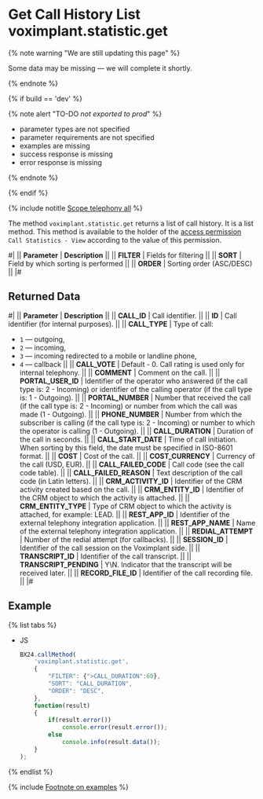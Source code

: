 # Get Call History List voximplant.statistic.get

{% note warning "We are still updating this page" %}

Some data may be missing — we will complete it shortly.

{% endnote %}

{% if build == 'dev' %}

{% note alert "TO-DO _not exported to prod_" %}

- parameter types are not specified
- parameter requirements are not specified
- examples are missing
- success response is missing
- error response is missing

{% endnote %}

{% endif %}

{% include notitle [Scope telephony all](./_includes/scope-telephony-all.md) %}

The method `voximplant.statistic.get` returns a list of call history. It is a list method. This method is available to the holder of the [access permission](https://helpdesk.bitrix24.com/open/18216960/) `Call Statistics - View` according to the value of this permission.

#|
|| **Parameter** | **Description** ||
|| **FILTER** | Fields for filtering ||
|| **SORT** | Field by which sorting is performed ||
|| **ORDER** | Sorting order (ASC/DESC) ||
|#

## Returned Data

#|
|| **Parameter** | **Description** ||
|| **CALL_ID** | Call identifier. ||
|| **ID** | Call identifier (for internal purposes). ||
|| **CALL_TYPE** | Type of call: 
- `1` — outgoing,
- `2` — incoming,
- `3` — incoming redirected to a mobile or landline phone,
- `4` — callback ||
|| **CALL_VOTE** | Default - 0. Call rating is used only for internal telephony. ||
|| **COMMENT** | Comment on the call. ||
|| **PORTAL_USER_ID** | Identifier of the operator who answered (if the call type is: 2 - Incoming) or identifier of the calling operator (if the call type is: 1 - Outgoing). ||
|| **PORTAL_NUMBER** | Number that received the call (if the call type is: 2 - Incoming) or number from which the call was made (1 - Outgoing). ||
|| **PHONE_NUMBER** | Number from which the subscriber is calling (if the call type is: 2 - Incoming) or number to which the operator is calling (1 - Outgoing). ||
|| **CALL_DURATION** | Duration of the call in seconds. ||
|| **CALL_START_DATE** | Time of call initiation. When sorting by this field, the date must be specified in ISO-8601 format. ||
|| **COST** | Cost of the call. ||
|| **COST_CURRENCY** | Currency of the call (USD, EUR). ||
|| **CALL_FAILED_CODE** | Call code (see the call code table). ||
|| **CALL_FAILED_REASON** | Text description of the call code (in Latin letters). ||
|| **CRM_ACTIVITY_ID** | Identifier of the CRM activity created based on the call. ||
|| **CRM_ENTITY_ID** | Identifier of the CRM object to which the activity is attached. ||
|| **CRM_ENTITY_TYPE** | Type of CRM object to which the activity is attached, for example: LEAD. ||
|| **REST_APP_ID** | Identifier of the external telephony integration application. ||
|| **REST_APP_NAME** | Name of the external telephony integration application. ||
|| **REDIAL_ATTEMPT** | Number of the redial attempt (for callbacks). ||
|| **SESSION_ID** | Identifier of the call session on the Voximplant side. ||
|| **TRANSCRIPT_ID** | Identifier of the call transcript. ||
|| **TRANSCRIPT_PENDING** | Y\N. Indicator that the transcript will be received later. ||
|| **RECORD_FILE_ID** | Identifier of the call recording file. ||
|#

## Example

{% list tabs %}

- JS

    ```js
    BX24.callMethod(
        'voximplant.statistic.get',
        {
            "FILTER": {">CALL_DURATION":60},
            "SORT": "CALL_DURATION",
            "ORDER": "DESC",
        },
        function(result)
        {
            if(result.error())
                console.error(result.error());
            else
                console.info(result.data());
        }
    );
    ```

{% endlist %}

{% include [Footnote on examples](../../_includes/examples.md) %}